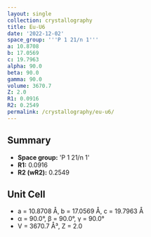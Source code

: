 ```yaml
---
layout: single
collection: crystallography
title: Eu-U6
date: '2022-12-02'
space_group: '''P 1 21/n 1'''
a: 10.8708
b: 17.0569
c: 19.7963
alpha: 90.0
beta: 90.0
gamma: 90.0
volume: 3670.7
Z: 2.0
R1: 0.0916
R2: 0.2549
permalink: /crystallography/eu-u6/
---
```


## Summary

- **Space group:** 'P 1 21/n 1'
- **R1:** 0.0916
- **R2 (wR2):** 0.2549

## Unit Cell
- a = 10.8708 Å, b = 17.0569 Å, c = 19.7963 Å
- α = 90.0°, β = 90.0°, γ = 90.0°
- V = 3670.7 Å³, Z = 2.0
